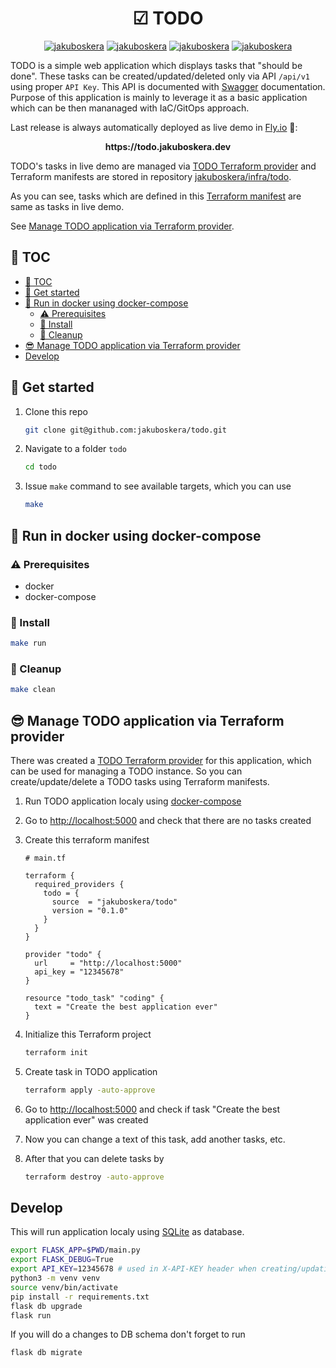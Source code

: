 <div align="center">
    <h1>&#9745; TODO</h1>
    <a href="https://github.com/jakuboskera/todo/actions"><img alt="jakuboskera" src="https://img.shields.io/github/actions/workflow/status/jakuboskera/todo/release.yml?logo=github"></a>
    <a href="https://github.com/jakuboskera/todo/releases"><img alt="jakuboskera" src="https://img.shields.io/github/v/release/jakuboskera/todo?logo=docker"></a>
    <a href="https://hub.docker.com/repository/docker/jakuboskera/todo"><img alt="jakuboskera" src="https://img.shields.io/docker/pulls/jakuboskera/todo?logo=docker"></a>
    <a href="https://opensource.org/licenses/Apache-2.0"><img alt="jakuboskera" src="https://img.shields.io/badge/License-Apache%202.0-blue.svg"></a>
</div>

TODO is a simple web application which displays tasks that "should be done".
These tasks can be created/updated/deleted only via API `/api/v1` using
proper `API Key`. This API is documented with [Swagger](http://swagger.io)
documentation. Purpose of this application is mainly to leverage it as
a basic application which can be then mananaged with IaC/GitOps approach.

Last release is always automatically deployed as live demo in
[Fly.io](https://fly.io) 🚀:

<p align="center">
    <b>https://todo.jakuboskera.dev</b>
</p>

TODO's tasks in live demo are managed via
[TODO Terraform provider](https://registry.terraform.io/providers/jakuboskera/todo/latest)
and Terraform manifests are stored in repository
[jakuboskera/infra/todo](https://github.com/jakuboskera/infra/tree/main/todo).

As you can see, tasks which are defined in this
[Terraform manifest](https://github.com/jakuboskera/infra/blob/main/todo/main.tf)
are same as tasks in live demo.

See
[Manage TODO application via Terraform provider](#-manage-todo-application-via-terraform-provider).

## 📖 TOC

- [📖 TOC](#-toc)
- [🏁 Get started](#-get-started)
- [🎉 Run in docker using docker-compose](#-run-in-docker-using-docker-compose)
    - [⚠️ Prerequisites](#️-prerequisites)
    - [🚀 Install](#-install)
    - [🧹 Cleanup](#-cleanup)
- [😎 Manage TODO application via Terraform provider](#-manage-todo-application-via-terraform-provider)
- [Develop](#develop)

## 🏁 Get started

1. Clone this repo

    ```bash
    git clone git@github.com:jakuboskera/todo.git
    ```

1. Navigate to a folder `todo`

    ```bash
    cd todo
    ```

1. Issue `make` command to see available targets, which you can use

    ```bash
    make
    ```

## 🎉 Run in docker using docker-compose

### ⚠️ Prerequisites

- docker
- docker-compose

### 🚀 Install

```bash
make run
```

### 🧹 Cleanup

```bash
make clean
```

## 😎 Manage TODO application via Terraform provider

There was created a
[TODO Terraform provider](https://registry.terraform.io/providers/jakuboskera/todo/latest)
for this application, which can be used for managing a TODO instance.
So you can create/update/delete a TODO tasks using Terraform manifests.


1. Run TODO application localy using
   [docker-compose](#-run-in-docker-using-docker-compose)
1. Go to <http://localhost:5000> and check that there are no tasks created
1. Create this terraform manifest

    ```hcl
    # main.tf

    terraform {
      required_providers {
        todo = {
          source  = "jakuboskera/todo"
          version = "0.1.0"
        }
      }
    }

    provider "todo" {
      url     = "http://localhost:5000"
      api_key = "12345678"
    }

    resource "todo_task" "coding" {
      text = "Create the best application ever"
    }
    ```

1. Initialize this Terraform project

    ```bash
    terraform init
    ```

1. Create task in TODO application

    ```bash
    terraform apply -auto-approve
    ```

1. Go to <http://localhost:5000> and check if task "Create the best
   application ever" was created
1. Now you can change a text of this task, add another tasks, etc.
1. After that you can delete tasks by

    ```bash
    terraform destroy -auto-approve
    ```

## Develop

This will run application localy using
[SQLite](https://www.sqlite.org/index.html) as database.

```bash
export FLASK_APP=$PWD/main.py
export FLASK_DEBUG=True
export API_KEY=12345678 # used in X-API-KEY header when creating/updating/deleting tasks in API
python3 -m venv venv
source venv/bin/activate
pip install -r requirements.txt
flask db upgrade
flask run
```

If you will do a changes to DB schema don't forget to run

```bash
flask db migrate
```

